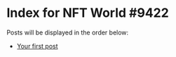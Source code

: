 # Index for NFT World #9422
Posts will be displayed in the order below:

- [Your first post](./001-first.md)

